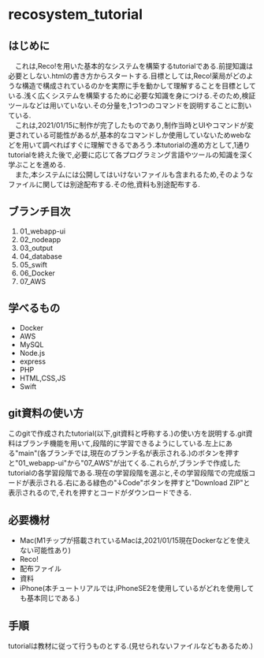 # recosystem_tutorial

## はじめに
　これは,Reco!を用いた基本的なシステムを構築するtutorialである.前提知識は必要としない.htmlの書き方からスタートする.目標としては,Reco!薬局がどのような構造で構成されているのかを実際に手を動かして理解することを目標としている.浅く広くシステムを構築するために必要な知識を身につける.そのため,検証ツールなどは用いていない.その分量を,1つ1つのコマンドを説明することに割いている.  
　これは,2021/01/15に制作が完了したものであり,制作当時とUIやコマンドが変更されている可能性があるが,基本的なコマンドしか使用していないためwebなどを用いて調べればすぐに理解できるであろう.本tutorialの進め方として,1通りtutorialを終えた後で,必要に応じて各プログラミング言語やツールの知識を深く学ぶことを進める.  
　また,本システムには公開してはいけないファイルも含まれるため,そのようなファイルに関しては別途配布する.その他,資料も別途配布する.

## ブランチ目次
1. 01_webapp-ui
2. 02_nodeapp
3. 03_output
4. 04_database
5. 05_swift
6. 06_Docker
7. 07_AWS

## 学べるもの
* Docker
* AWS
* MySQL
* Node.js
* express
* PHP
* HTML,CSS,JS
* Swift

## git資料の使い方
このgitで作成されたtutorial(以下,git資料と呼称する.)の使い方を説明する.git資料はブランチ機能を用いて,段階的に学習できるようにしている.左上にある"main"(各ブランチでは,現在のブランチ名が表示される.)のボタンを押すと"01_webapp-ui"から"07_AWS"が出てくる.これらが,ブランチで作成したtutorialの各学習段階である.現在の学習段階を選ぶと,その学習段階での完成版コードが表示される.右にある緑色の"↓Code"ボタンを押すと"Download ZIP"と表示されるので,それを押すとコードがダウンロードできる.

## 必要機材
* Mac(M1チップが搭載されているMacは,2021/01/15現在Dockerなどを使えない可能性あり)
* Reco!
* 配布ファイル
* 資料
* iPhone(本チュートリアルでは,iPhoneSE2を使用しているがどれを使用しても基本同じである.)

## 手順
tutorialは教材に従って行うものとする.(見せられないファイルなどもあるため.)
